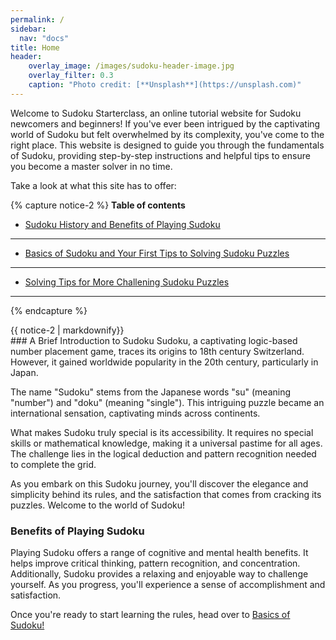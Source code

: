 ```yaml
---
permalink: /
sidebar:
  nav: "docs"
title: Home
header:
    overlay_image: /images/sudoku-header-image.jpg
    overlay_filter: 0.3
    caption: "Photo credit: [**Unsplash**](https://unsplash.com)"
---
```

Welcome to Sudoku Starterclass, an online tutorial website for Sudoku newcomers and beginners! If you've ever been intrigued by the captivating world of Sudoku but felt overwhelmed by its complexity, you've come to the right place. This website is designed to guide you through the fundamentals of Sudoku, providing step-by-step instructions and helpful tips to ensure you become a master solver in no time.

Take a look at what this site has to offer:

{% capture notice-2 %}
**Table of contents**
* [Sudoku History and Benefits of Playing Sudoku](https://p-lemonish.github.io/Sudoku-Starterclass/#brief-introduction-to-sudoku)
---
* [Basics of Sudoku and Your First Tips to Solving Sudoku Puzzles](https://p-lemonish.github.io/Sudoku-Starterclass/basics)
---
* [Solving Tips for More Challening Sudoku Puzzles](https://p-lemonish.github.io/Sudoku-Starterclass/solving-tips)
---
{% endcapture %}
<div class="notice--info">
{{ notice-2 | markdownify}}
</div>
### A Brief Introduction to Sudoku
Sudoku, a captivating logic-based number placement game, traces its origins to 18th century Switzerland. However, it gained worldwide popularity in the 20th century, particularly in Japan.

The name "Sudoku" stems from the Japanese words "su" (meaning "number") and "doku" (meaning "single"). This intriguing puzzle became an international sensation, captivating minds across continents.

What makes Sudoku truly special is its accessibility. It requires no special skills or mathematical knowledge, making it a universal pastime for all ages. The challenge lies in the logical deduction and pattern recognition needed to complete the grid.

As you embark on this Sudoku journey, you'll discover the elegance and simplicity behind its rules, and the satisfaction that comes from cracking its puzzles. Welcome to the world of Sudoku!
### Benefits of Playing Sudoku
Playing Sudoku offers a range of cognitive and mental health benefits. It helps improve critical thinking, pattern recognition, and concentration. Additionally, Sudoku provides a relaxing and enjoyable way to challenge yourself. As you progress, you'll experience a sense of accomplishment and satisfaction.

Once you're ready to start learning the rules, head over to [Basics of Sudoku!](https://p-lemonish.github.io/Sudoku-Starterclass/basics)
